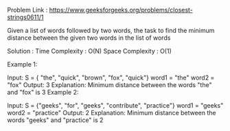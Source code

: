Problem Link : https://www.geeksforgeeks.org/problems/closest-strings0611/1

Given a list of words followed by two words, the task to find the minimum distance between the given two words in 
the list of words

Solution : 
    Time Complexity : O(N)
    Space Complexity : O(1)

Example 1:

Input:
S = { "the", "quick", "brown", "fox", 
     "quick"}
word1 = "the"
word2 = "fox"
Output: 3
Explanation: Minimum distance between the 
words "the" and "fox" is 3
Example 2:

Input:
S = {"geeks", "for", "geeks", "contribute", 
     "practice"}
word1 = "geeks"
word2 = "practice"
Output: 2
Explanation: Minimum distance between the
words "geeks" and "practice" is 2